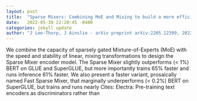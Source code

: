 ```yaml
---
layout: post
title:  "Sparse Mixers: Combining MoE and Mixing to build a more efficient BERT"
date:   2022-05-30 22:20:45 -0400
categories: jekyll update
author: "J Lee-Thorp, J Ainslie - arXiv preprint arXiv:2205.12399, 2022"
---
```

We combine the capacity of sparsely gated Mixture-of-Experts (MoE) with the speed and stability of linear, mixing transformations to design the Sparse Mixer encoder model. The Sparse Mixer slightly outperforms (< 1%) BERT on GLUE and SuperGLUE, but more importantly trains 65% faster and runs inference 61% faster. We also present a faster variant, prosaically named Fast Sparse Mixer, that marginally underperforms (< 0.2%) BERT on SuperGLUE, but trains and runs nearly  Cites: Electra: Pre-training text encoders as discriminators rather than 